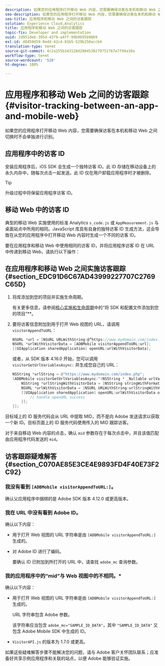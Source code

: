 ```yaml
---
description: 如果您的应用程序打开移动 Web 内容，您需要确保访客在本机和移动 Web 之间切换时不会单独进行识别。
seo-description: 如果您的应用程序打开移动 Web 内容，您需要确保访客在本机和移动 Web 之间切换时不会单独进行识别。
seo-title: 应用程序和移动 Web 之间的访客跟踪
solution: Experience Cloud,Analytics
title: 应用程序和移动 Web 之间的访客跟踪
topic-fix: Developer and implementation
uuid: 2d951de6-3954-4379-a4ff-99b9695b9869
exl-id: d8459d59-0edd-42c4-81b5-529b250accb4
translation-type: tm+mt
source-git-commit: 4c2a255b343128d2904530279751767e7f99a10a
workflow-type: tm+mt
source-wordcount: '528'
ht-degree: 100%

---
```


# 应用程序和移动 Web 之间的访客跟踪 {#visitor-tracking-between-an-app-and-mobile-web}

如果您的应用程序打开移动 Web 内容，您需要确保访客在本机和移动 Web 之间切换时不会单独进行识别。

## 应用程序中的访客 ID

安装应用程序后，iOS SDK 会生成一个独特访客 ID。此 ID 存储在移动设备上的永久内存中，随每次点击一起发送。此 ID 仅在用户卸载应用程序时才被删除。

>[!TIP]
>
>升级过程中将保留应用程序访客 ID。

## 移动 Web 中的访客 ID

典型的移动 Web 实施使用的标准 Analytics `s_code.js` 或 `AppMeasurement.js` 与桌面站点中所用的相同。JavaScript 库具有自身的独特访客 ID 生成方法，这会导致在从您的应用程序中打开移动 Web 内容时生成一个不同的访客 ID。

要在应用程序和移动 Web 中使用相同的访客 ID，并将应用程序访客 ID 在 URL 中传递到移动 Web，请执行以下操作：

## 在应用程序和移动 Web 之间实施访客跟踪 {#section_EDC91D6C67AD43999227707C2769C65D}

1. 将库添加到您的项目并实施生命周期。

   有关更多信息，请参阅[核心实施和生命周期](/help/ios/getting-started/dev-qs.md)中的“将 SDK 和配置文件添加到您的项目”**。
1. 要将访客信息附加到用于打开 Web 视图的 URL，请调用 `visitorAppendToURL`：

   ```objective-c
   NSURL *url = [NSURL URLWithString:@”https://www.mydomain.com/index.php"]; 
   NSURL *urlWithVisitorData = [ADBMobile visitorAppendToURL:url]; 
   [[UIApplication sharedApplication] openURL:urlWithVisitorData];
   ```

   或者，从 SDK 版本 4.16.0 开始，您可以调用 `visitorGetUrlVariablesAsync:` 并生成您自己的 URL：

   ```objective-c
   NSString *urlString = @"https://www.mydomain.com/index.php"; 
   [ADBMobile visitorGetUrlVariablesAsync:^(NSString * _Nullable urlVariables) { 
       NSString *urlStringWithVisitorData = [NSString stringWithFormat:@"%@?%@", urlString, urlVariables]; 
       NSURL *urlWithVisitorData = [NSURL URLWithString:urlStringWithVisitorData]; 
       [[UIApplication sharedApplication] openURL:urlWithVisitorData options:@{} completionHandler:^(BOOL success) { 
           // handle openURL success 
       }]; 
   }];
   ```

目标域上的 ID 服务代码会从 URL 中提取 MID，而不是向 Adobe 发送请求以获取一个新 ID。目标页面上的 ID 服务代码使用传入的 MID 跟踪访客。

对于来自移动 Web 内容的点击，确认 `mid` 参数存在于每次点击中，并且该值匹配由应用程序代码发送的 `mid`。

## 访客跟踪疑难解答 {#section_C070AE85E3CE4E9893FD4F40E73F2C92}

### 我没有看到 `[ADBMobile visitorAppendToURL:]`。

确认父应用程序中捆绑的是 Adobe SDK 版本 4.12.0 或更高版本。

### 我在 URL 中没有看到 Adobe ID。

确认以下内容：

* 用于打开 Web 视图的 URL 字符串是由 `[ADBMobile visitorAppendToURL:]` 生成的。

* 对 Adobe ID 进行了编码。

   要确认 ID 已附加到所打开的 URL 中，请查找 `adobe_mc` 查询参数。

### 我的应用程序中的“mid”与 Web 视图中的不相同。*

确认以下内容：

* 用于打开 Web 视图的 URL 字符串是由 `[ADBMobile visitorAppendToURL:]` 生成的。

   URL 字符串包含 Adobe 参数。

   该字符串应当包含 `adobe_mc="SAMPLE_ID_DATA"`，其中 `"SAMPLE_ID_DATA"` 又包含 Adobe Mobile SDK 中生成的 ID。

* `VisitorAPI.js` 的版本为 1.7.0 或更高。

如果这些疑难解答步骤不能解决您的问题，请与 Adobe 客户关怀团队联系；应准备好共享示例应用程序和关联的站点，以便 Adobe 能够验证实施。
